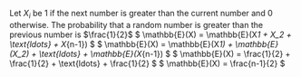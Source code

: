 Let $X_i$ be 1 if the next number is greater than the current number and 0 otherwise.
The probability that a random number is greater than the previous number is $\frac{1}{2}$
$ \mathbb{E}(X) = \mathbb{E}(X*1 + X_2 + \text{ldots} + X*{n-1}) $
$ \mathbb{E}(X) = \mathbb{E}(X*1) + \mathbb{E}(X_2) + \text{ldots} + \mathbb{E}(X*{n-1}) $
$ \mathbb{E}(X) = \frac{1}{2} + \frac{1}{2} + \text{ldots} + \frac{1}{2} $
$ \mathbb{E}(X) = \frac{n-1}{2} $
